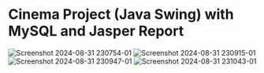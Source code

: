 # Cinema Project (Java Swing) with MySQL and Jasper Report
![Screenshot 2024-08-31 230754-01](https://github.com/user-attachments/assets/470f967c-1de0-42d4-8e2b-7a3bf769dd84)
![Screenshot 2024-08-31 230915-01](https://github.com/user-attachments/assets/3cbc1ccb-92e6-4460-b459-0e9b9f2b27d5)
![Screenshot 2024-08-31 230947-01](https://github.com/user-attachments/assets/5fee78c6-a8a8-454e-bd92-76bf8ca6ef23)
![Screenshot 2024-08-31 231043-01](https://github.com/user-attachments/assets/553b8633-8254-4067-865d-82c0487521cb)
